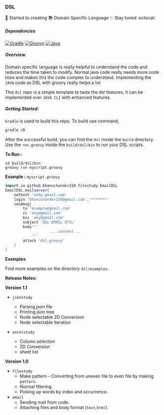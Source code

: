 ### DSL
:paw_prints: Started to creating :books: Domain Specific Language
:sparkles: Stay tuned :octocat:

##### Dependencies

[![Gradle](https://img.shields.io/badge/gradle-4.5-orange.svg?longCache=true&style=plastic)](https://gradle.org/)
[![Groovy](https://img.shields.io/badge/groovy-2.4.11-orange.svg?longCache=true&style=plastic)](http://groovy-lang.org/)
[![Java](https://img.shields.io/badge/java-1.8.0__171-orange.svg?longCache=true&style=plastic)](https://www.java.com)


##### Overview

Domain specific language is really helpful to understand the code and reduces 
the time taken to modify. Normal java code really needs more code lines and makes
this the code complex to understand. Implementing the `JAVA` code as DSL with groovy
really helps a lot.

This `dsl` repo is a simple template to taste the dsl features, It can be
implemented over `JAVA CLI` with enhanced features.


##### Getting Started:

`Gradle` is used to build this repo. To build use command,

```groovy
gradle cD
```

After the successful build, you can find the `dsl` inside the `build` directory.
Use the `run.groovy` inside the `build/dsl/bin` to run your DSL scripts.

**To Run :**

```text
cd build/dsl/bin
groovy run myscript.groovy
```

**Example :** `myscript.groovy`

```groovy
import io.github.bhanuchander210.filestudy.EmailDSL
EmailDSL.mailserver{
    sethost 'smtp.gmail.com'
    login 'bhanuchander210@gmail.com','*******'
    sendmsg{
        to 'example@gmail.com'
        cc 'any@gmail.com'
        bcc 'any@gmail.com'
        subject 'DSL-EMAIL UTIL'
        body'''
                    ....content ..
            '''
        attach 'dsl.groovy'
    }
}
``` 
**Examples**
 
 Find more examples on the directory `dsl/examples`.

**Release Notes:**

**Version 1.1**

- `jsonstudy`
   - Parsing json file
   - Printing json tree
   - Node selectable 2D Conversion
   - Node selectable Iteration
   
- `excelstudy`
    - Column selection
    - 2D Conversion
    - sheet list
    
**Version 1.0**

- `filestudy`
    - Make pattern - Converting from uneven file to even file by making `pattern`.
    - Normal filtering.
    - Picking up words by index and occurrence. 
- `email`
    - Sending mail from code.
    - Attaching files and body format (`text`,`html`).